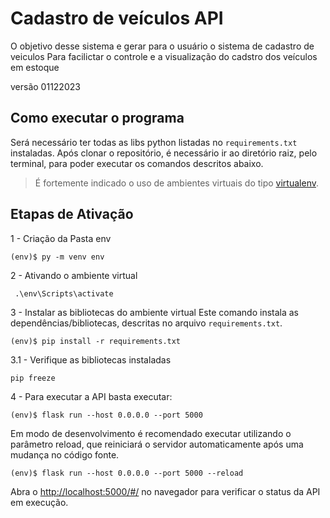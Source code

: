 # Cadastro de veículos API

O objetivo desse sistema e gerar para o usuário o sistema de cadastro de veiculos
Para facilictar o controle e a visualização do cadstro dos veículos em estoque

versão 01122023

## Como executar o programa
Será necessário ter todas as libs python listadas no `requirements.txt` instaladas.
Após clonar o repositório, é necessário ir ao diretório raiz, pelo terminal, para poder executar os comandos descritos abaixo.

> É fortemente indicado o uso de ambientes virtuais do tipo [virtualenv](https://virtualenv.pypa.io/en/latest/installation.html).


## Etapas de Ativação

 1 - Criação da Pasta env

```
(env)$ py -m venv env
```

 2 - Ativando o ambiente virtual
 ```
  .\env\Scripts\activate
 ```
 3 - Instalar as bibliotecas do ambiente virtual
 Este comando instala as dependências/bibliotecas, descritas no arquivo `requirements.txt`.
```
(env)$ pip install -r requirements.txt
```

 3.1 - Verifique as bibliotecas instaladas
 ```
 pip freeze
 ```




4 - Para executar a API  basta executar:

```
(env)$ flask run --host 0.0.0.0 --port 5000
```

Em modo de desenvolvimento é recomendado executar utilizando o parâmetro reload, que reiniciará o servidor
automaticamente após uma mudança no código fonte. 

```
(env)$ flask run --host 0.0.0.0 --port 5000 --reload
```

Abra o [http://localhost:5000/#/](http://localhost:5000/#/) no navegador para verificar o status da API em execução.
